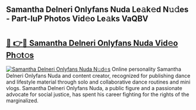 ## Samantha Delneri Onlyfans Nuda Le𝚊k𝚎d N𝚞𝚍es - Part-IuP Photos Vid𝚎o Le𝚊ks VaQBV

# <h2><a href="http://fbfhn4.evod.top/?m=Samantha+Delneri+Onlyfans+Nuda">🔗 👉🔴 Samantha Delneri Onlyfans Nuda Vid𝚎o Ph𝚘t𝚘s</a></h2>

[![Samantha Delneri Onlyfans Nuda N𝚞d𝚎s](https://i.imgur.com/8V9OHl7.gif)](http://fbfhn4.evod.top/?m=Samantha+Delneri+Onlyfans+Nuda)
Online personality Samantha Delneri Onlyfans Nuda and content creator, recognized for publishing dance and lifestyle material through solo and collaborative dance routines and mini vlogs. Samantha Delneri Onlyfans Nuda, a public figure and a passionate advocate for social justice, has spent his career fighting for the rights of the marginalized. 

